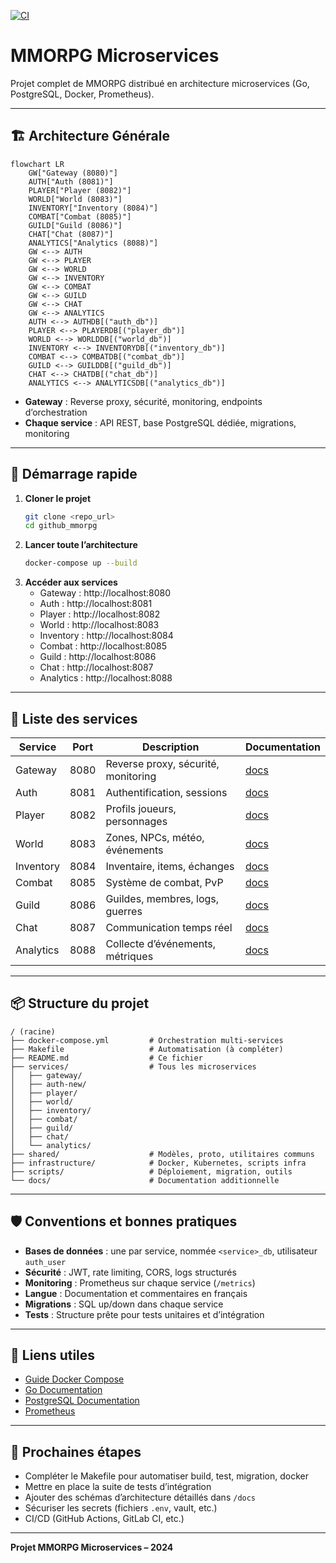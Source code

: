 [![CI](https://github.com/cafe1231/github_mmorpg/actions/workflows/ci.yml/badge.svg)](https://github.com/cafe1231/github_mmorpg/actions/workflows/ci.yml)

# MMORPG Microservices

Projet complet de MMORPG distribué en architecture microservices (Go, PostgreSQL, Docker, Prometheus).

---

## 🏗️ Architecture Générale

```mermaid
flowchart LR
    GW["Gateway (8080)"]
    AUTH["Auth (8081)"]
    PLAYER["Player (8082)"]
    WORLD["World (8083)"]
    INVENTORY["Inventory (8084)"]
    COMBAT["Combat (8085)"]
    GUILD["Guild (8086)"]
    CHAT["Chat (8087)"]
    ANALYTICS["Analytics (8088)"]
    GW <--> AUTH
    GW <--> PLAYER
    GW <--> WORLD
    GW <--> INVENTORY
    GW <--> COMBAT
    GW <--> GUILD
    GW <--> CHAT
    GW <--> ANALYTICS
    AUTH <--> AUTHDB[("auth_db")]
    PLAYER <--> PLAYERDB[("player_db")]
    WORLD <--> WORLDDB[("world_db")]
    INVENTORY <--> INVENTORYDB[("inventory_db")]
    COMBAT <--> COMBATDB[("combat_db")]
    GUILD <--> GUILDDB[("guild_db")]
    CHAT <--> CHATDB[("chat_db")]
    ANALYTICS <--> ANALYTICSDB[("analytics_db")]
```

- **Gateway** : Reverse proxy, sécurité, monitoring, endpoints d’orchestration
- **Chaque service** : API REST, base PostgreSQL dédiée, migrations, monitoring

---

## 🚀 Démarrage rapide

1. **Cloner le projet**
   ```bash
   git clone <repo_url>
   cd github_mmorpg
   ```
2. **Lancer toute l’architecture**
   ```bash
   docker-compose up --build
   ```
3. **Accéder aux services**
   - Gateway : http://localhost:8080
   - Auth : http://localhost:8081
   - Player : http://localhost:8082
   - World : http://localhost:8083
   - Inventory : http://localhost:8084
   - Combat : http://localhost:8085
   - Guild : http://localhost:8086
   - Chat : http://localhost:8087
   - Analytics : http://localhost:8088

---

## 🧩 Liste des services

| Service     | Port   | Description                        | Documentation                |
|-------------|--------|------------------------------------|------------------------------|
| Gateway     | 8080   | Reverse proxy, sécurité, monitoring| [docs](services/gateway/README.md) |
| Auth        | 8081   | Authentification, sessions         | [docs](services/auth-new/README.md) |
| Player      | 8082   | Profils joueurs, personnages       | [docs](services/player/README.md) |
| World       | 8083   | Zones, NPCs, météo, événements     | [docs](services/world/README.md) |
| Inventory   | 8084   | Inventaire, items, échanges        | [docs](services/inventory/README.md) |
| Combat      | 8085   | Système de combat, PvP             | [docs](services/combat/README.md) |
| Guild       | 8086   | Guildes, membres, logs, guerres    | [docs](services/guild/README.md) |
| Chat        | 8087   | Communication temps réel           | [docs](services/chat/README.md) |
| Analytics   | 8088   | Collecte d’événements, métriques   | [docs](services/analytics/README.md) |

---

## 📦 Structure du projet

```
/ (racine)
├── docker-compose.yml         # Orchestration multi-services
├── Makefile                   # Automatisation (à compléter)
├── README.md                  # Ce fichier
├── services/                  # Tous les microservices
│   ├── gateway/
│   ├── auth-new/
│   ├── player/
│   ├── world/
│   ├── inventory/
│   ├── combat/
│   ├── guild/
│   ├── chat/
│   └── analytics/
├── shared/                    # Modèles, proto, utilitaires communs
├── infrastructure/            # Docker, Kubernetes, scripts infra
├── scripts/                   # Déploiement, migration, outils
└── docs/                      # Documentation additionnelle
```

---

## 🛡️ Conventions et bonnes pratiques
- **Bases de données** : une par service, nommée `<service>_db`, utilisateur `auth_user`
- **Sécurité** : JWT, rate limiting, CORS, logs structurés
- **Monitoring** : Prometheus sur chaque service (`/metrics`)
- **Langue** : Documentation et commentaires en français
- **Migrations** : SQL up/down dans chaque service
- **Tests** : Structure prête pour tests unitaires et d’intégration

---

## 🔗 Liens utiles
- [Guide Docker Compose](https://docs.docker.com/compose/)
- [Go Documentation](https://golang.org/doc/)
- [PostgreSQL Documentation](https://www.postgresql.org/docs/)
- [Prometheus](https://prometheus.io/)

---

## 📅 Prochaines étapes
- Compléter le Makefile pour automatiser build, test, migration, docker
- Mettre en place la suite de tests d’intégration
- Ajouter des schémas d’architecture détaillés dans `/docs`
- Sécuriser les secrets (fichiers `.env`, vault, etc.)
- CI/CD (GitHub Actions, GitLab CI, etc.)

---

**Projet MMORPG Microservices – 2024**
